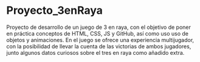 # Proyecto_3enRaya
Proyecto de desarrollo de un juego de 3 en raya, con el objetivo de poner en práctica conceptos de HTML, CSS, JS y GitHub, así como uso uso de objetos y animaciones. 
En el juego se ofrece una experiencia multijugador, con la posibilidad de llevar la cuenta de las victorias de ambos jugadores, junto algunos datos curiosos sobre el tres en raya como añadido extra.
